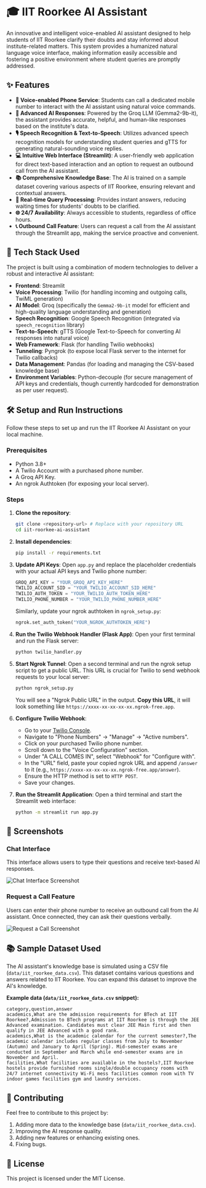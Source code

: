 # 🎓 IIT Roorkee AI Assistant

An innovative and intelligent voice-enabled AI assistant designed to help students of IIT Roorkee clarify their doubts and stay informed about institute-related matters. This system provides a humanized natural language voice interface, making information easily accessible and fostering a positive environment where student queries are promptly addressed.

## ✨ Features

-   **📱 Voice-enabled Phone Service**: Students can call a dedicated mobile number to interact with the AI assistant using natural voice commands.
-   **🤖 Advanced AI Responses**: Powered by the Groq LLM (Gemma2-9b-it), the assistant provides accurate, helpful, and human-like responses based on the institute's data.
-   **🎙️ Speech Recognition & Text-to-Speech**: Utilizes advanced speech recognition models for understanding student queries and gTTS for generating natural-sounding voice replies.
-   **💻 Intuitive Web Interface (Streamlit)**: A user-friendly web application for direct text-based interaction and an option to request an outbound call from the AI assistant.
-   **📚 Comprehensive Knowledge Base**: The AI is trained on a sample dataset covering various aspects of IIT Roorkee, ensuring relevant and contextual answers.
-   **🔄 Real-time Query Processing**: Provides instant answers, reducing waiting times for students' doubts to be clarified.
-   **🌐 24/7 Availability**: Always accessible to students, regardless of office hours.
-   **📞 Outbound Call Feature**: Users can request a call from the AI assistant through the Streamlit app, making the service proactive and convenient.

## 🚀 Tech Stack Used

The project is built using a combination of modern technologies to deliver a robust and interactive AI assistant:

-   **Frontend**: Streamlit
-   **Voice Processing**: Twilio (for handling incoming and outgoing calls, TwiML generation)
-   **AI Model**: Groq (specifically the `Gemma2-9b-it` model for efficient and high-quality language understanding and generation)
-   **Speech Recognition**: Google Speech Recognition (integrated via `speech_recognition` library)
-   **Text-to-Speech**: gTTS (Google Text-to-Speech for converting AI responses into natural voice)
-   **Web Framework**: Flask (for handling Twilio webhooks)
-   **Tunneling**: Pyngrok (to expose local Flask server to the internet for Twilio callbacks)
-   **Data Management**: Pandas (for loading and managing the CSV-based knowledge base)
-   **Environment Variables**: Python-decouple (for secure management of API keys and credentials, though currently hardcoded for demonstration as per user request).

## 🛠️ Setup and Run Instructions

Follow these steps to set up and run the IIT Roorkee AI Assistant on your local machine.

### Prerequisites

-   Python 3.8+
-   A Twilio Account with a purchased phone number.
-   A Groq API Key.
-   An ngrok Authtoken (for exposing your local server).

### Steps

1.  **Clone the repository**:
    ```bash
    git clone <repository-url> # Replace with your repository URL
    cd iit-roorkee-ai-assistant
    ```

2.  **Install dependencies**:
    ```bash
    pip install -r requirements.txt
    ```

3.  **Update API Keys**:
    Open `app.py` and replace the placeholder credentials with your actual API keys and Twilio phone number:
    ```python
    GROQ_API_KEY = "YOUR_GROQ_API_KEY_HERE"
    TWILIO_ACCOUNT_SID = "YOUR_TWILIO_ACCOUNT_SID_HERE"
    TWILIO_AUTH_TOKEN = "YOUR_TWILIO_AUTH_TOKEN_HERE"
    TWILIO_PHONE_NUMBER = "YOUR_TWILIO_PHONE_NUMBER_HERE"
    ```
    Similarly, update your ngrok authtoken in `ngrok_setup.py`:
    ```python
    ngrok.set_auth_token("YOUR_NGROK_AUTHTOKEN_HERE")
    ```

4.  **Run the Twilio Webhook Handler (Flask App)**:
    Open your first terminal and run the Flask server:
    ```bash
    python twilio_handler.py
    ```

5.  **Start Ngrok Tunnel**:
    Open a second terminal and run the ngrok setup script to get a public URL. This URL is crucial for Twilio to send webhook requests to your local server:
    ```bash
    python ngrok_setup.py
    ```
    You will see a "Ngrok Public URL" in the output. **Copy this URL**, it will look something like `https://xxxx-xx-xx-xx-xx.ngrok-free.app`.

6.  **Configure Twilio Webhook**:
    -   Go to your [Twilio Console](https://console.twilio.com/).
    -   Navigate to "Phone Numbers" -> "Manage" -> "Active numbers".
    -   Click on your purchased Twilio phone number.
    -   Scroll down to the "Voice Configuration" section.
    -   Under "A CALL COMES IN", select "Webhook" for "Configure with".
    -   In the "URL" field, paste your copied ngrok URL and append `/answer` to it (e.g., `https://xxxx-xx-xx-xx-xx.ngrok-free.app/answer`).
    -   Ensure the HTTP method is set to `HTTP POST`.
    -   Save your changes.

7.  **Run the Streamlit Application**:
    Open a third terminal and start the Streamlit web interface:
    ```bash
    python -m streamlit run app.py
    ```

## 📸 Screenshots

### Chat Interface
This interface allows users to type their questions and receive text-based AI responses.

![Chat Interface Screenshot](/Users/garvi/Downloads/mydecision.ai/chat_interface.png)

### Request a Call Feature
Users can enter their phone number to receive an outbound call from the AI assistant. Once connected, they can ask their questions verbally.

![Request a Call Screenshot](/Users/garvi/Downloads/mydecision.ai/request_call.png)

## 📚 Sample Dataset Used

The AI assistant's knowledge base is simulated using a CSV file (`data/iit_roorkee_data.csv`). This dataset contains various questions and answers related to IIT Roorkee. You can expand this dataset to improve the AI's knowledge.

**Example data (`data/iit_roorkee_data.csv` snippet):**

```csv
category,question,answer
academics,What are the admission requirements for BTech at IIT Roorkee?,Admission to BTech programs at IIT Roorkee is through the JEE Advanced examination. Candidates must clear JEE Main first and then qualify in JEE Advanced with a good rank.
academics,What is the academic calendar for the current semester?,The academic calendar includes regular classes from July to November (Autumn) and January to April (Spring). Mid-semester exams are conducted in September and March while end-semester exams are in November and April.
facilities,What facilities are available in the hostels?,IIT Roorkee hostels provide furnished rooms single/double occupancy rooms with 24/7 internet connectivity Wi-Fi mess facilities common room with TV indoor games facilities gym and laundry services.
```

## 🤝 Contributing

Feel free to contribute to this project by:
1.  Adding more data to the knowledge base (`data/iit_roorkee_data.csv`).
2.  Improving the AI response quality.
3.  Adding new features or enhancing existing ones.
4.  Fixing bugs.

## 📄 License

This project is licensed under the MIT License.
